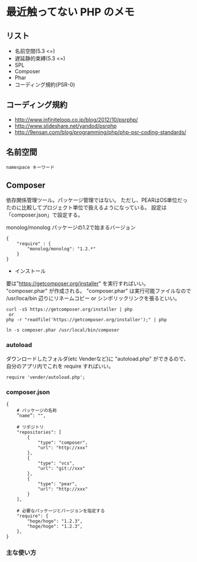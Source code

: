 # 最近触ってない PHP のメモ

## リスト

- 名前空間(5.3 <=)
- 遅延静的束縛(5.3 <=)
- SPL
- Composer
- Phar
- コーディング規約(PSR-0)

## コーディング規約

- http://www.infiniteloop.co.jp/blog/2012/10/psrphp/
- http://www.slideshare.net/yandod/psrphp
- http://9ensan.com/blog/programming/php/php-psr-coding-standards/


## 名前空間

```
namespace キーワード
```

## Composer

依存関係管理ツール。パッケージ管理ではない。
ただし、PEARはOS単位だったのに比較してプロジェクト単位で扱えるようになっている。
設定は「composer.json」で設定する。

monolog/monolog パッケージの1.2で始まるバージョン
```
{
	"require" : {
		"monolog/monolog": "1.2.*"
	}
}
```

- インストール


要は"https://getcomposer.org/installer" を実行すればいい。
"composer.phar" が作成される。
"composer.phar" は実行可能ファイルなので
/usr/loca/bin 辺りにリネームコピー or シンボリックリンクを張るといい。

```
curl -sS https://getcomposer.org/installer | php
 or
php -r "readfile('https://getcomposer.org/installer');" | php

ln -s composer.phar /usr/local/bin/composer
```

### autoload

ダウンロードしたフォルダ(etc Venderなど)に "autoload.php" ができるので、
自分のアプリ内でこれを require すればいい。

```
require 'vender/autoload.php';
```

### composer.json

```
{
	# パッケージの名称
	”name”: "",

	# リポジトリ
	"repositories": [
		{
			"type": "composer",
			"url": "http://xxx"
		},
		{
			"type": "vcs",
			"url": "git://xxx"
		},
		{
			"type": "pear",
			"url": "http://xxx"
		}
	],

	# 必要なパッケージとバージョンを指定する
	"require": {
		"hoge/hoge": "1.2.3",
		"hoge/hoge": "1.2.3",
	},
}
```

### 主な使い方





